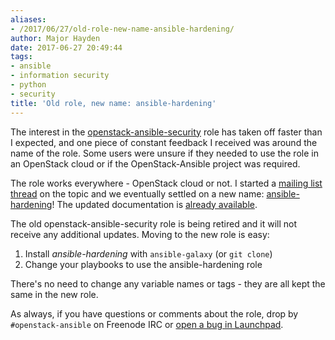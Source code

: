 ```yaml
---
aliases:
- /2017/06/27/old-role-new-name-ansible-hardening/
author: Major Hayden
date: 2017-06-27 20:49:44
tags:
- ansible
- information security
- python
- security
title: 'Old role, new name: ansible-hardening'
---
```


The interest in the [openstack-ansible-security][1] role has taken off faster than I expected, and one piece of constant feedback I received was around the name of the role. Some users were unsure if they needed to use the role in an OpenStack cloud or if the OpenStack-Ansible project was required.

The role works everywhere - OpenStack cloud or not. I started a [mailing list thread][3] on the topic and we eventually settled on a new name: [ansible-hardening][4]! The updated documentation is [already available][5].

The old openstack-ansible-security role is being retired and it will not receive any additional updates. Moving to the new role is easy:

  1. Install _ansible-hardening_ with `ansible-galaxy` (or `git clone`)
  2. Change your playbooks to use the ansible-hardening role

There's no need to change any variable names or tags - they are all kept the same in the new role.

As always, if you have questions or comments about the role, drop by `#openstack-ansible` on Freenode IRC or [open a bug in Launchpad][6].

 [1]: https://github.com/openstack/openstack-ansible-security
 [3]: http://lists.openstack.org/pipermail/openstack-dev/2017-May/116922.html
 [4]: https://github.com/openstack/ansible-hardening
 [5]: https://docs.openstack.org/developer/ansible-hardening/
 [6]: https://bugs.launchpad.net/openstack-ansible/+filebug
